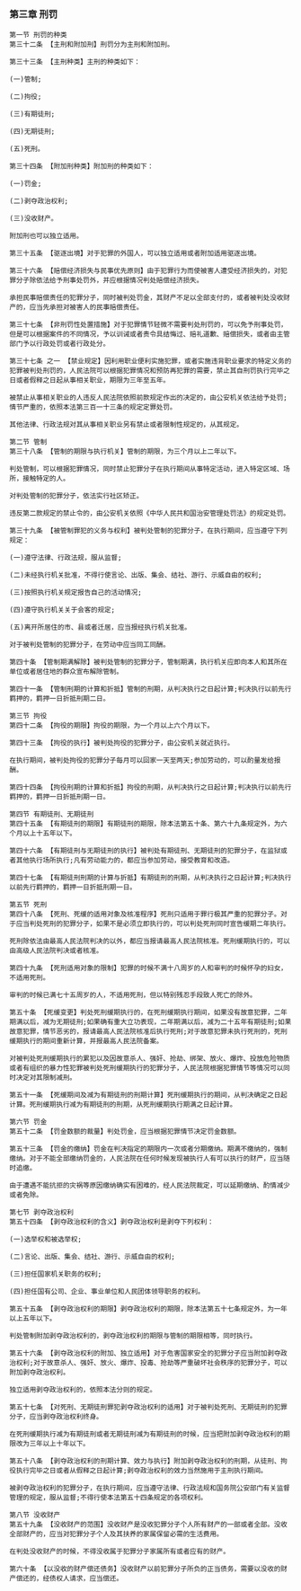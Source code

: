 ### 第三章 刑罚

    第一节 刑罚的种类
    第三十二条 【主刑和附加刑】刑罚分为主刑和附加刑。
    
    第三十三条 【主刑种类】主刑的种类如下：
    
    (一)管制;
    
    (二)拘役;
    
    (三)有期徒刑;
    
    (四)无期徒刑;
    
    (五)死刑。
    
    第三十四条 【附加刑种类】附加刑的种类如下：
    
    (一)罚金;
    
    (二)剥夺政治权利;
    
    (三)没收财产。
    
    附加刑也可以独立适用。
    
    第三十五条 【驱逐出境】对于犯罪的外国人，可以独立适用或者附加适用驱逐出境。
    
    第三十六条 【赔偿经济损失与民事优先原则】由于犯罪行为而使被害人遭受经济损失的，对犯罪分子除依法给予刑事处罚外，并应根据情况判处赔偿经济损失。
    
    承担民事赔偿责任的犯罪分子，同时被判处罚金，其财产不足以全部支付的，或者被判处没收财产的，应当先承担对被害人的民事赔偿责任。
    
    第三十七条 【非刑罚性处置措施】对于犯罪情节轻微不需要判处刑罚的，可以免予刑事处罚，但是可以根据案件的不同情况，予以训诫或者责令具结悔过、赔礼道歉、赔偿损失，或者由主管部门予以行政处罚或者行政处分。
    
    第三十七条 之一 【禁业规定】因利用职业便利实施犯罪，或者实施违背职业要求的特定义务的犯罪被判处刑罚的，人民法院可以根据犯罪情况和预防再犯罪的需要，禁止其自刑罚执行完毕之日或者假释之日起从事相关职业，期限为三年至五年。
    
    被禁止从事相关职业的人违反人民法院依照前款规定作出的决定的，由公安机关依法给予处罚;情节严重的，依照本法第三百一十三条的规定定罪处罚。
    
    其他法律、行政法规对其从事相关职业另有禁止或者限制性规定的，从其规定。
    
    第二节 管制
    第三十八条 【管制的期限与执行机关】管制的期限，为三个月以上二年以下。
    
    判处管制，可以根据犯罪情况，同时禁止犯罪分子在执行期间从事特定活动，进入特定区域、场所，接触特定的人。
    
    对判处管制的犯罪分子，依法实行社区矫正。
    
    违反第二款规定的禁止令的，由公安机关依照《中华人民共和国治安管理处罚法》的规定处罚。
    
    第三十九条 【被管制罪犯的义务与权利】被判处管制的犯罪分子，在执行期间，应当遵守下列规定：
    
    (一)遵守法律、行政法规，服从监督;
    
    (二)未经执行机关批准，不得行使言论、出版、集会、结社、游行、示威自由的权利;
    
    (三)按照执行机关规定报告自己的活动情况;
    
    (四)遵守执行机关关于会客的规定;
    
    (五)离开所居住的市、县或者迁居，应当报经执行机关批准。
    
    对于被判处管制的犯罪分子，在劳动中应当同工同酬。
    
    第四十条 【管制期满解除】被判处管制的犯罪分子，管制期满，执行机关应即向本人和其所在单位或者居住地的群众宣布解除管制。
    
    第四十一条 【管制刑期的计算和折抵】管制的刑期，从判决执行之日起计算;判决执行以前先行羁押的，羁押一日折抵刑期二日。
    
    第三节 拘役
    第四十二条 【拘役的期限】拘役的期限，为一个月以上六个月以下。
    
    第四十三条 【拘役的执行】被判处拘役的犯罪分子，由公安机关就近执行。
    
    在执行期间，被判处拘役的犯罪分子每月可以回家一天至两天;参加劳动的，可以酌量发给报酬。
    
    第四十四条 【拘役刑期的计算和折抵】拘役的刑期，从判决执行之日起计算;判决执行以前先行羁押的，羁押一日折抵刑期一日。
    
    第四节 有期徒刑、无期徒刑
    第四十五条 【有期徒刑的期限】有期徒刑的期限，除本法第五十条、第六十九条规定外，为六个月以上十五年以下。
    
    第四十六条 【有期徒刑与无期徒刑的执行】被判处有期徒刑、无期徒刑的犯罪分子，在监狱或者其他执行场所执行;凡有劳动能力的，都应当参加劳动，接受教育和改造。
    
    第四十七条 【有期徒刑刑期的计算与折抵】有期徒刑的刑期，从判决执行之日起计算;判决执行以前先行羁押的，羁押一日折抵刑期一日。
    
    第五节 死刑
    第四十八条 【死刑、死缓的适用对象及核准程序】死刑只适用于罪行极其严重的犯罪分子。对于应当判处死刑的犯罪分子，如果不是必须立即执行的，可以判处死刑同时宣告缓期二年执行。
    
    死刑除依法由最高人民法院判决的以外，都应当报请最高人民法院核准。死刑缓期执行的，可以由高级人民法院判决或者核准。
    
    第四十九条 【死刑适用对象的限制】犯罪的时候不满十八周岁的人和审判的时候怀孕的妇女，不适用死刑。
    
    审判的时候已满七十五周岁的人，不适用死刑，但以特别残忍手段致人死亡的除外。
    
    第五十条 【死缓变更】判处死刑缓期执行的，在死刑缓期执行期间，如果没有故意犯罪，二年期满以后，减为无期徒刑;如果确有重大立功表现，二年期满以后，减为二十五年有期徒刑;如果故意犯罪，情节恶劣的，报请最高人民法院核准后执行死刑;对于故意犯罪未执行死刑的，死刑缓期执行的期间重新计算，并报最高人民法院备案。
    
    对被判处死刑缓期执行的累犯以及因故意杀人、强奸、抢劫、绑架、放火、爆炸、投放危险物质或者有组织的暴力性犯罪被判处死刑缓期执行的犯罪分子，人民法院根据犯罪情节等情况可以同时决定对其限制减刑。
    
    第五十一条 【死缓期间及减为有期徒刑的刑期计算】死刑缓期执行的期间，从判决确定之日起计算。死刑缓期执行减为有期徒刑的刑期，从死刑缓期执行期满之日起计算。
    
    第六节 罚金
    第五十二条 【罚金数额的裁量】判处罚金，应当根据犯罪情节决定罚金数额。
    
    第五十三条 【罚金的缴纳】罚金在判决指定的期限内一次或者分期缴纳。期满不缴纳的，强制缴纳。对于不能全部缴纳罚金的，人民法院在任何时候发现被执行人有可以执行的财产，应当随时追缴。
    
    由于遭遇不能抗拒的灾祸等原因缴纳确实有困难的，经人民法院裁定，可以延期缴纳、酌情减少或者免除。
    
    第七节 剥夺政治权利
    第五十四条 【剥夺政治权利的含义】剥夺政治权利是剥夺下列权利：
    
    (一)选举权和被选举权;
    
    (二)言论、出版、集会、结社、游行、示威自由的权利;
    
    (三)担任国家机关职务的权利;
    
    (四)担任国有公司、企业、事业单位和人民团体领导职务的权利。
    
    第五十五条 【剥夺政治权利的期限】剥夺政治权利的期限，除本法第五十七条规定外，为一年以上五年以下。
    
    判处管制附加剥夺政治权利的，剥夺政治权利的期限与管制的期限相等，同时执行。
    
    第五十六条 【剥夺政治权利的附加、独立适用】对于危害国家安全的犯罪分子应当附加剥夺政治权利;对于故意杀人、强奸、放火、爆炸、投毒、抢劫等严重破坏社会秩序的犯罪分子，可以附加剥夺政治权利。
    
    独立适用剥夺政治权利的，依照本法分则的规定。
    
    第五十七条 【对死刑、无期徒刑罪犯剥夺政治权利的适用】对于被判处死刑、无期徒刑的犯罪分子，应当剥夺政治权利终身。
    
    在死刑缓期执行减为有期徒刑或者无期徒刑减为有期徒刑的时候，应当把附加剥夺政治权利的期限改为三年以上十年以下。
    
    第五十八条 【剥夺政治权利的刑期计算、效力与执行】附加剥夺政治权利的刑期，从徒刑、拘役执行完毕之日或者从假释之日起计算;剥夺政治权利的效力当然施用于主刑执行期间。
    
    被剥夺政治权利的犯罪分子，在执行期间，应当遵守法律、行政法规和国务院公安部门有关监督管理的规定，服从监督;不得行使本法第五十四条规定的各项权利。
    
    第八节 没收财产
    第五十九条 【没收财产的范围】没收财产是没收犯罪分子个人所有财产的一部或者全部。没收全部财产的，应当对犯罪分子个人及其扶养的家属保留必需的生活费用。
    
    在判处没收财产的时候，不得没收属于犯罪分子家属所有或者应有的财产。
    
    第六十条 【以没收的财产偿还债务】没收财产以前犯罪分子所负的正当债务，需要以没收的财产偿还的，经债权人请求，应当偿还。
    



